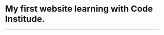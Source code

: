 <style>
  background: rgb(2,0,36);
background: linear-gradient(90deg, rgba(2,0,36,1) 0%, rgba(9,121,77,1) 35%, rgba(0,212,255,1) 100%);
  </style>
<h1>My first website learning with Code Institude.</h1>
<hr>
